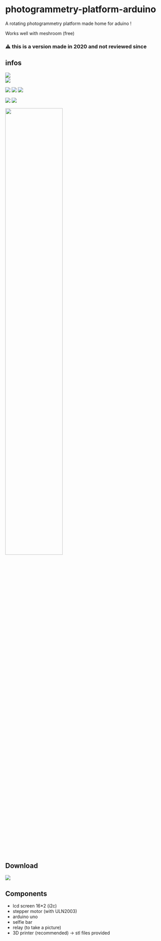 # photogrammetry-platform-arduino
A rotating photogrammetry platform made home for aduino !

Works well with meshroom (free)

### ⚠️ this is a version made in 2020 and not reviewed since

## infos ##
[![](https://tokei.rs/b1/github/baramex/photogrammetry-platform-arduino)]()<br/>
[![](https://img.shields.io/github/languages/top/baramex/photogrammetry-platform-arduino?style=for-the-badge)]()

[![](https://img.shields.io/github/downloads/baramex/photogrammetry-platform-arduino/total?style=for-the-badge)](https://github.com/baramex/photogrammetry-platform-arduino/releases/)
[![](https://img.shields.io/github/v/release/baramex/photogrammetry-platform-arduino?style=for-the-badge&label=last%20release)](https://github.com/baramex/photogrammetry-platform-arduino/releases/latest/)
[![](https://img.shields.io/github/release-date/baramex/photogrammetry-platform-arduino.svg?style=for-the-badge&label=last%20release%20date)](https://github.com/baramex/photogrammetry-platform-arduino/releases/latest/)

[![](https://img.shields.io/github/license/baramex/photogrammetry-platform-arduino?style=for-the-badge)](https://choosealicense.com/licenses/lgpl-3.0/)
[![](https://img.shields.io/badge/author-baramex-red?style=for-the-badge)](https://github.com/baramex/)

<img src="https://user-images.githubusercontent.com/47333747/177225634-eedad53d-1f1d-40fc-91fc-5435240f9ac9.jpg" width="60%">

## Download
[![](https://img.shields.io/github/v/release/baramex/photogrammetry-platform-arduino?style=for-the-badge&label=last%20release)](https://github.com/baramex/photogrammetry-platform-arduino/releases/latest/)<br/>

## Components
- lcd screen 16*2 (i2c)
- stepper motor (with ULN2003)
- arduino uno
- selfie bar
- relay (to take a picture)
- 3D printer (recommended) -> stl files provided

